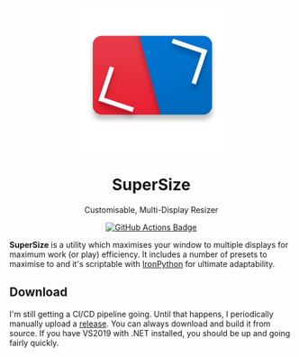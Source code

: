 <p align="center"><img src="Assets/Logo/Logo.svg" alt="SuperSize Logo" /></p>
<h1 align="center">SuperSize</h1>
<p align="center">Customisable, Multi-Display Resizer</p>
<p align="center">
  <a href="https://github.com/thegreatrazz/SuperSize/actions/workflows/ci.yml">
    <img src="https://github.com/thegreatrazz/SuperSize/actions/workflows/ci.yml/badge.svg"
         alt="GitHub Actions Badge" />
  </a>
</p>

**SuperSize** is a utility which maximises your window to multiple displays for maximum work (or play) efficiency. It includes a number of presets to maximise to and it's scriptable with [IronPython] for ultimate adaptability.

[IronPython]: https://ironpython.net/

## Download

I'm still getting a CI/CD pipeline going. Until that happens, I periodically manually upload a [release]. You can always download and build it from source. If you have VS2019 with .NET installed, you should be up and going fairly quickly.

[release]: https://github.com/thegreatrazz/SuperSize/releases
